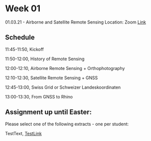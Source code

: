 # Week 01

01.03.21 - Airborne and Satellite Remote Sensing
Location: Zoom [Link](https://ethz.zoom.us/j/91346097820)

## Schedule
11:45-11:50, Kickoff 

11:50-12:00, History of Remote Sensing

12:00-12:10, Airborne Remote Sensing + Orthophotography

12:10-12:30, Satellite Remote Sensing + GNSS

12:45-13:00, Swiss Grid or Schweizer Landeskoordinaten

13:00-13:30, From GNSS to Rhino

## Assignment up until Easter:
Please select one of the following extracts - one per student:

TestText, [TestLink](https://girot-ethz.github.io/ddm-I/text/Text_Testpdf.pdf)


